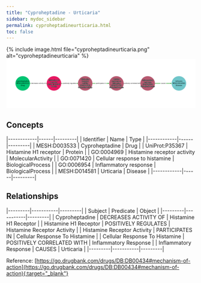 ```yaml
---
title: "Cyproheptadine - Urticaria"
sidebar: mydoc_sidebar
permalink: cyproheptadineurticaria.html
toc: false 
---
```


{% include image.html file="cyproheptadineurticaria.png" alt="cyproheptadineurticaria" %}![Path Visualization](/images/cyproheptadineurticaria.png)

## Concepts

|------------|------|---------|
| Identifier | Name | Type    |
|------------|------|---------|
| MESH:D003533 | Cyproheptadine | Drug |
| UniProt:P35367 | Histamine H1 receptor | Protein |
| GO:0004969 | Histamine receptor activity | MolecularActivity |
| GO:0071420 | Cellular response to histamine | BiologicalProcess |
| GO:0006954 | Inflammatory response | BiologicalProcess |
| MESH:D014581 | Urticaria | Disease |
|------------|------|---------|

## Relationships

|---------|-----------|---------|
| Subject | Predicate | Object  |
|---------|-----------|---------|
| Cyproheptadine | DECREASES ACTIVITY OF | Histamine H1 Receptor |
| Histamine H1 Receptor | POSITIVELY REGULATES | Histamine Receptor Activity |
| Histamine Receptor Activity | PARTICIPATES IN | Cellular Response To Histamine |
| Cellular Response To Histamine | POSITIVELY CORRELATED WITH | Inflammatory Response |
| Inflammatory Response | CAUSES | Urticaria |
|---------|-----------|---------|

Reference: [https://go.drugbank.com/drugs/DB:DB00434#mechanism-of-action](https://go.drugbank.com/drugs/DB:DB00434#mechanism-of-action){:target="_blank"}